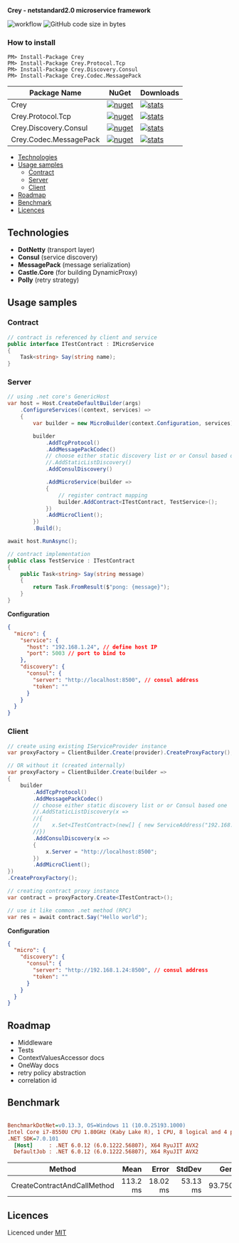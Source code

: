 **Crey - netstandard2.0 microservice framework**

![workflow](https://img.shields.io/github/actions/workflow/status/vermilion/Crey/build-and-publish.yml) ![GitHub code size in bytes](https://img.shields.io/github/languages/code-size/vermilion/Crey?style=flat-square)


### How to install
```code
PM> Install-Package Crey
PM> Install-Package Crey.Protocol.Tcp
PM> Install-Package Crey.Discovery.Consul
PM> Install-Package Crey.Codec.MessagePack
```

| Package Name           | NuGet                                                                                                                                          | Downloads                                                                                                                                                             |
| ---------------------- | ---------------------------------------------------------------------------------------------------------------------------------------------- | --------------------------------------------------------------------------------------------------------------------------------------------------------------------- |
| Crey                   | [![nuget](https://img.shields.io/nuget/v/Crey.svg?style=flat-square)](https://www.nuget.org/packages/Crey)                                     | [![stats](https://img.shields.io/nuget/dt/Crey.svg?style=flat-square)](https://www.nuget.org/stats/packages/Crey?groupby=Version)                                     |
| Crey.Protocol.Tcp      | [![nuget](https://img.shields.io/nuget/v/Crey.Protocol.Tcp.svg?style=flat-square)](https://www.nuget.org/packages/Crey.Protocol.Tcp)           | [![stats](https://img.shields.io/nuget/dt/Crey.Protocol.Tcp.svg?style=flat-square)](https://www.nuget.org/stats/packages/Crey.Protocol.Tcp?groupby=Version)           |
| Crey.Discovery.Consul  | [![nuget](https://img.shields.io/nuget/v/Crey.Discovery.Consul.svg?style=flat-square)](https://www.nuget.org/packages/Crey.Discovery.Consul)   | [![stats](https://img.shields.io/nuget/dt/Crey.Discovery.Consul.svg?style=flat-square)](https://www.nuget.org/stats/packages/Crey.Discovery.Consul?groupby=Version)   |
| Crey.Codec.MessagePack | [![nuget](https://img.shields.io/nuget/v/Crey.Codec.MessagePack.svg?style=flat-square)](https://www.nuget.org/packages/Crey.Codec.MessagePack) | [![stats](https://img.shields.io/nuget/dt/Crey.Codec.MessagePack.svg?style=flat-square)](https://www.nuget.org/stats/packages/Crey.Codec.MessagePack?groupby=Version) |


- [Technologies](#technologies)
- [Usage samples](#usage-samples)
  - [Contract](#contract)
  - [Server](#server)
  - [Client](#client)
- [Roadmap](#roadmap)
- [Benchmark](#benchmark)
- [Licences](#licences)


## Technologies
- **DotNetty** (transport layer)
- **Consul** (service discovery)
- **MessagePack** (message serialization)
- **Castle.Core** (for building DynamicProxy)
- **Polly** (retry strategy)

## Usage samples

### Contract
``` c#
// contract is referenced by client and service
public interface ITestContract : IMicroService
{
    Task<string> Say(string name);
}
```
### Server
``` c#
// using .net core's GenericHost
var host = Host.CreateDefaultBuilder(args)
    .ConfigureServices((context, services) =>
    {
        var builder = new MicroBuilder(context.Configuration, services);

        builder
            .AddTcpProtocol()
            .AddMessagePackCodec()
            // choose either static discovery list or or Consul based one
            //.AddStaticListDiscovery()
            .AddConsulDiscovery()

            .AddMicroService(builder =>
            {
                // register contract mapping
                builder.AddContract<ITestContract, TestService>();
            })
            .AddMicroClient();
        })
        .Build();

await host.RunAsync();

// contract implementation
public class TestService : ITestContract
{
    public Task<string> Say(string message)
    {
        return Task.FromResult($"pong: {message}");
    }
}
```
**Configuration**
```json
{
  "micro": {
    "service": {
      "host": "192.168.1.24", // define host IP
      "port": 5003 // port to bind to
    },
    "discovery": {
      "consul": {
        "server": "http://localhost:8500", // consul address
        "token": ""
      }
    }
  }
}

```

### Client
``` c#
// create using existing IServiceProvider instance
var proxyFactory = ClientBuilder.Create(provider).CreateProxyFactory();

// OR without it (created internally)
var proxyFactory = ClientBuilder.Create(builder =>
{
    builder
        .AddTcpProtocol()
        .AddMessagePackCodec()
        // choose either static discovery list or or Consul based one
        //.AddStaticListDiscovery(x =>
        //{
        //    x.Set<ITestContract>(new[] { new ServiceAddress("192.168.1.24", 5003) });
        //})
        .AddConsulDiscovery(x =>
        {
            x.Server = "http://localhost:8500";
        })
        .AddMicroClient();
})
.CreateProxyFactory();

// creating contract proxy instance
var contract = proxyFactory.Create<ITestContract>();

// use it like common .net method (RPC)
var res = await contract.Say("Hello world");
```

**Configuration**
```json
{
  "micro": {
    "discovery": {
      "consul": {
        "server": "http://192.168.1.24:8500", // consul address
        "token": ""
      }
    }
  }
}
```

## Roadmap
- Middleware
- Tests
- ContextValuesAccessor docs
- OneWay docs
- retry policy abstraction
- correlation id

## Benchmark

``` ini

BenchmarkDotNet=v0.13.3, OS=Windows 11 (10.0.25193.1000)
Intel Core i7-8550U CPU 1.80GHz (Kaby Lake R), 1 CPU, 8 logical and 4 physical cores
.NET SDK=7.0.101
  [Host]     : .NET 6.0.12 (6.0.1222.56807), X64 RyuJIT AVX2
  DefaultJob : .NET 6.0.12 (6.0.1222.56807), X64 RyuJIT AVX2


```
| Method                      |     Mean |    Error |   StdDev |    Gen0 |    Gen1 | Allocated |
| --------------------------- | -------: | -------: | -------: | ------: | ------: | --------: |
| CreateContractAndCallMethod | 113.2 ms | 18.02 ms | 53.13 ms | 93.7500 | 31.2500 | 491.28 KB |

## Licences

Licenced under [MIT](LICENSE)